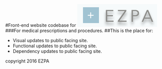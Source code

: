 #Front-end website codebase for
![alt text](https://github.com/GelLiNN/ezpa_public/blob/master/assets/repo_pic.png "EZPA")
###For medical prescriptions and procedures.
##This is the place for:
* Visual updates to public facing site.
* Functional updates to public facing site.
* Dependency updates to public facing site.

copyright 2016 EZPA

